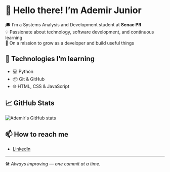 # 👋 Hello there! I’m Ademir Junior

🎓 I’m a Systems Analysis and Development student at **Senac PR**  
💡 Passionate about technology, software development, and continuous learning  
🚀 On a mission to grow as a developer and build useful things

## 🔧 Technologies I’m learning
- 💻 Python
- 📦 Git & GitHub
- 🌐 HTML, CSS & JavaScript

## 📈 GitHub Stats
![Ademir's GitHub stats](https://github-readme-stats.vercel.app/api?username=ademircoimbra&show_icons=true&theme=github_dark)

## 📫 How to reach me
- [LinkedIn](https://www.linkedin.com/in/ademircoimbra/)

---

🛠️ *Always improving — one commit at a time.*
